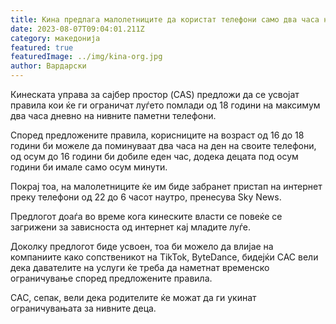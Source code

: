 ```yaml
---
title: Кина предлага малолетниците да користат телефони само два часа на ден
date: 2023-08-07T09:04:01.211Z
category: македонија
featured: true
featuredImage: ../img/kina-org.jpg
author: Вардарски
---
```

<!--StartFragment-->

Кинеската управа за сајбер простор (CAS) предложи да се усвојат правила кои ќе ги ограничат луѓето помлади од 18 години на максимум два часа дневно на нивните паметни телефони.

Според предложените правила, корисниците на возраст од 16 до 18 години би можеле да поминуваат два часа на ден на своите телефони, од осум до 16 години би добиле еден час, додека децата под осум години би имале само осум минути.

Покрај тоа, на малолетниците ќе им биде забранет пристап на интернет преку телефони од 22 до 6 часот наутро, пренесува Sky News.

Предлогот доаѓа во време кога кинеските власти се повеќе се загрижени за зависноста од интернет кај младите луѓе.

<!--EndFragment--><!--StartFragment-->

Доколку предлогот биде усвоен, тоа би можело да влијае на компаниите како сопственикот на TikTok, ByteDance, бидејќи CAC вели дека давателите на услуги ќе треба да наметнат временско ограничување според предложените правила.

CAC, сепак, вели дека родителите ќе можат да ги укинат ограничувањата за нивните деца.

<!--EndFragment-->